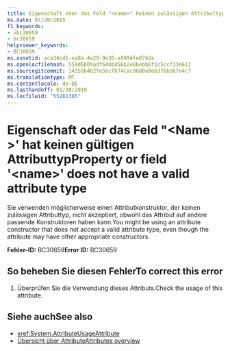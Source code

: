 ```yaml
---
title: Eigenschaft oder das Feld "<name>" keinen zulässigen Attributtyp
ms.date: 07/20/2015
f1_keywords:
- vbc30659
- bc30659
helpviewer_keywords:
- BC30659
ms.assetid: aca34cd1-ea8a-4a29-9e36-a999dfe0742e
ms.openlocfilehash: 559d6b09adf64bbd56b2e8bebb6f1c5ccf33e611
ms.sourcegitcommit: 14355b4b2fe5bcf874cac96d0a9e6376b567e4c7
ms.translationtype: MT
ms.contentlocale: de-DE
ms.lasthandoff: 01/30/2019
ms.locfileid: "55261385"
---
```

# <a name="property-or-field-name-does-not-have-a-valid-attribute-type"></a><span data-ttu-id="ddc22-102">Eigenschaft oder das Feld "\<Name >' hat keinen gültigen Attributtyp</span><span class="sxs-lookup"><span data-stu-id="ddc22-102">Property or field '\<name>' does not have a valid attribute type</span></span>
<span data-ttu-id="ddc22-103">Sie verwenden möglicherweise einen Attributkonstruktor, der keinen zulässigen Attributtyp, nicht akzeptiert, obwohl das Attribut auf andere passende Konstruktoren haben kann.</span><span class="sxs-lookup"><span data-stu-id="ddc22-103">You might be using an attribute constructor that does not accept a valid attribute type, even though the attribute may have other appropriate constructors.</span></span>  
  
 <span data-ttu-id="ddc22-104">**Fehler-ID:** BC30659</span><span class="sxs-lookup"><span data-stu-id="ddc22-104">**Error ID:** BC30659</span></span>  
  
## <a name="to-correct-this-error"></a><span data-ttu-id="ddc22-105">So beheben Sie diesen Fehler</span><span class="sxs-lookup"><span data-stu-id="ddc22-105">To correct this error</span></span>  
  
1.  <span data-ttu-id="ddc22-106">Überprüfen Sie die Verwendung dieses Attributs.</span><span class="sxs-lookup"><span data-stu-id="ddc22-106">Check the usage of this attribute.</span></span>  
  
## <a name="see-also"></a><span data-ttu-id="ddc22-107">Siehe auch</span><span class="sxs-lookup"><span data-stu-id="ddc22-107">See also</span></span>
- <xref:System.AttributeUsageAttribute>
- [<span data-ttu-id="ddc22-108">Übersicht über Attribute</span><span class="sxs-lookup"><span data-stu-id="ddc22-108">Attributes overview</span></span>](~/docs/visual-basic/programming-guide/concepts/attributes/index.md)
